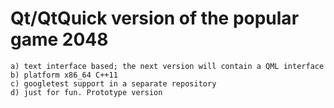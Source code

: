 # Qt/QtQuick version of the popular game 2048 
```
a) text interface based; the next version will contain a QML interface
b) platform x86_64 C++11
c) googletest support in a separate repository
d) just for fun. Prototype version
```

